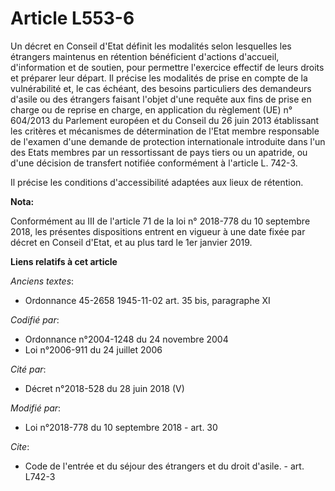 # Article L553-6

Un décret en Conseil d'Etat définit les modalités selon lesquelles les étrangers maintenus en rétention bénéficient d'actions
d'accueil, d'information et de soutien, pour permettre l'exercice effectif de leurs droits et préparer leur départ. Il
précise les modalités de prise en compte de la vulnérabilité et, le cas échéant, des besoins particuliers des demandeurs
d'asile ou des étrangers faisant l'objet d'une requête aux fins de prise en charge ou de reprise en charge, en application du
règlement (UE) n° 604/2013 du Parlement européen et du Conseil du 26 juin 2013 établissant les critères et mécanismes de
détermination de l'Etat membre responsable de l'examen d'une demande de protection internationale introduite dans l'un des
Etats membres par un ressortissant de pays tiers ou un apatride, ou d'une décision de transfert notifiée conformément à
l'article L. 742-3.

Il précise les conditions d'accessibilité adaptées aux lieux de rétention.

**Nota:**

Conformément au III de l'article 71 de la loi n° 2018-778 du 10 septembre 2018, les présentes dispositions entrent en vigueur
à une date fixée par décret en Conseil d'Etat, et au plus tard le 1er janvier 2019.

**Liens relatifs à cet article**

_Anciens textes_:

  - Ordonnance 45-2658 1945-11-02 art. 35 bis, paragraphe XI

_Codifié par_:

  - Ordonnance n°2004-1248 du 24 novembre 2004
  - Loi n°2006-911 du 24 juillet 2006

_Cité par_:

  - Décret n°2018-528 du 28 juin 2018 (V)

_Modifié par_:

  - Loi n°2018-778 du 10 septembre 2018 - art. 30

_Cite_:

  - Code de l'entrée et du séjour des étrangers et du droit d'asile. - art. L742-3
